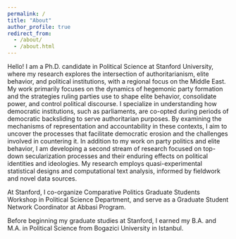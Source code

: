 ```yaml
---
permalink: /
title: "About"
author_profile: true
redirect_from: 
  - /about/
  - /about.html
---
```


Hello! I am a Ph.D. candidate in Political Science at Stanford University, where my research explores the intersection of authoritarianism, elite behavior, and political institutions, with a regional focus on the Middle East. My work primarily focuses on the dynamics of hegemonic party formation and the strategies ruling parties use to shape elite behavior, consolidate power, and control political discourse. I specialize in understanding how democratic institutions, such as parliaments, are co-opted during periods of democratic backsliding to serve authoritarian purposes. By examining the mechanisms of representation and accountability in these contexts, I aim to uncover the processes that facilitate democratic erosion and the challenges involved in countering it. In addition to my work on party politics and elite behavior, I am developing a second stream of research focused on top-down secularization processes and their enduring effects on political identities and ideologies. My research employs quasi-experimental statistical designs and computational text analysis, informed by fieldwork and novel data sources.

At Stanford, I co-organize Comparative Politics Graduate Students Workshop in Political Science Department, and serve as a Graduate Student Network Coordinator at Abbasi Program.

Before beginning my graduate studies at Stanford, I earned my B.A. and M.A. in Political Science from Bogazici University in Istanbul.
